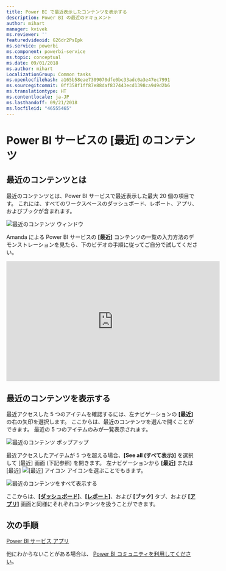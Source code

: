 ```yaml
---
title: Power BI で最近表示したコンテンツを表示する
description: Power BI の最近のドキュメント
author: mihart
manager: kvivek
ms.reviewer: ''
featuredvideoid: G26dr2PsEpk
ms.service: powerbi
ms.component: powerbi-service
ms.topic: conceptual
ms.date: 09/01/2018
ms.author: mihart
LocalizationGroup: Common tasks
ms.openlocfilehash: a165b58eae7309070dfe0bc33adc0a3e47ec7991
ms.sourcegitcommit: 0ff358f1ff87e88daf837443ecd1398ca949d2b6
ms.translationtype: HT
ms.contentlocale: ja-JP
ms.lasthandoff: 09/21/2018
ms.locfileid: "46555465"
---
```

# <a name="recent-content-in-power-bi-service"></a>Power BI サービスの **[最近]** のコンテンツ


## <a name="what-is-recent-content"></a>最近のコンテンツとは
最近のコンテンツとは、Power BI サービスで最近表示した最大 20 個の項目です。  これには、すべてのワークスペースのダッシュボード、レポート、アプリ、およびブックが含まれます。

![最近のコンテンツ ウィンドウ](./media/end-user-recent/power-bi-recent-screen.png)

Amanda による Power BI サービスの **[最近]** コンテンツの一覧の入力方法のデモンストレーションを見たら、下のビデオの手順に従ってご自分で試してください。

<iframe width="560" height="315" src="https://www.youtube.com/embed/G26dr2PsEpk" frameborder="0" allowfullscreen></iframe>

## <a name="display-recent-content"></a>最近のコンテンツを表示する
最近アクセスした 5 つのアイテムを確認するには、左ナビゲーションの **[最近]** の右の矢印を選択します。  ここからは、最近のコンテンツを選んで開くことができます。 最近の 5 つのアイテムのみが一覧表示されます。

![最近のコンテンツ ポップアップ](./media/end-user-recent/power-bi-recent-flyout-new.png)

最近アクセスしたアイテムが 5 つを超える場合、**[See all (すべて表示)]** を選択して [最近] 画面 (下記参照) を開きます。 左ナビゲーションから **[最近]** または [最近] ![[最近] アイコン](./media/end-user-recent/power-bi-recent-icon.png) アイコンを選ぶことでもきます。

![最近のコンテンツをすべて表示する](./media/end-user-recent/power-bi-recent-list.png)

ここからは、[**[ダッシュボード]**](end-user-dashboards.md)、[**[レポート]**](end-user-reports.md)、および **[ブック]** タブ、および [**[アプリ]**](end-user-apps.md) 画面と同様にそれぞれコンテンツを扱うことができます。

## <a name="next-steps"></a>次の手順
[Power BI サービス アプリ](end-user-apps.md)

他にわからないことがある場合は、 [Power BI コミュニティを利用してください](http://community.powerbi.com/)。

